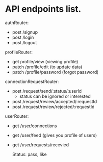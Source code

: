 # API endpoints list.

authRouter:

- post /signup
- post /login
- post /logout

profileRouter:

- get profile/view (viewing profile)
- patch /profile/edit (to update data)
- patch /profile/password (forgot password)

connectionRequestRouter:

- post /request/send/:status/:userId
  - status can be ignored or interested
- post /request/review/accepted/:requestId
- post /request/review/rejected/:requestId

userRouter:

- get /user/connections
- get /user/feed (gives you profile of users)
- get /user/requests/recevied

  Status: pass, like
